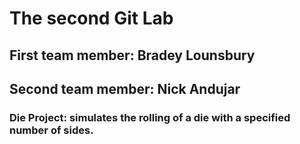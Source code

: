 # The second Git Lab
## First team member: Bradey Lounsbury
## Second team member: Nick Andujar
### Die Project: simulates the rolling of a die with a specified number of sides.
